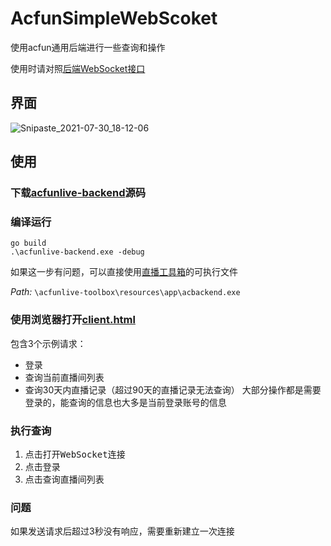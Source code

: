 # AcfunSimpleWebScoket
使用acfun通用后端进行一些查询和操作

使用时请对照[后端WebSocket接口](https://github.com/ACFUN-FOSS/acfunlive-backend/blob/main/doc/%E5%90%8E%E7%AB%AFWebSocket%E6%8E%A5%E5%8F%A3.md)

## 界面
![Snipaste_2021-07-30_18-12-06](https://user-images.githubusercontent.com/88189121/127639406-0e35543d-cea7-491c-94cf-789082e1dd29.png)

## 使用
### 下载[acfunlive-backend](https://github.com/ACFUN-FOSS/acfunlive-backend)源码
### 编译运行
```
go build
.\acfunlive-backend.exe -debug
```
如果这一步有问题，可以直接使用[直播工具箱](https://github.com/ACFUN-FOSS/acfunlive-toolbox-client-Public)的可执行文件

*Path:* `\acfunlive-toolbox\resources\app\acbackend.exe`

### 使用浏览器打开[client.html](https://github.com/knia2021/AcfunSimpleWebScoket/blob/main/client.html)
包含3个示例请求：
* 登录
* 查询当前直播间列表
* 查询30天内直播记录（超过90天的直播记录无法查询）
大部分操作都是需要登录的，能查询的信息也大多是当前登录账号的信息
### 执行查询
1. 点击<kbd>打开WebSocket连接</kbd>
2. 点击<kbd>登录</kbd>
3. 点击<kbd>查询直播间列表</kbd>

### 问题
如果发送请求后超过3秒没有响应，需要重新建立一次连接
